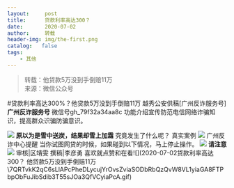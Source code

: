 ```yaml
---
layout:     post
title:      贷款利率高达300？
date:       2020-07-02
author:     转载
header-img: img/the-first.png
catalog:   false
tags:
    - 其他
---
```


<blockquote><p>转载：他贷款5万没到手倒赔11万<br>
来源：微信公众号</p></blockquote>

#贷款利率高达300%？他贷款5万没到手倒赔11万
越秀公安供稿[广州反诈服务号]
**广州反诈服务号**
微信号gh_79f32a34aa8c
功能介绍宣传防范电信网络诈骗知识，提高群众识骗防骗意识。

![]({{site.baseurl}}/postimg/U80CvqU0rQoj28lia8ADCL5AW90zEfIuXVvccckuTvwAfNpzHBuiaRG7LQyt2AE7OveqdVGuAYJ67LY7Hsla8FJw.gif)
**原以为是雪中送炭，结果却雪上加霜**
究竟发生了什么呢？
真实案例
![]({{site.baseurl}}/postimg/D7oF9oiaUZ1O6lJV4bS9JzRkPOfXc8cn985N23IJR1ibsDeJNKz4DHHf5vFwibtyYnl5qb1rTLazSPVED7wOugn6w.jpeg)
广州反诈中心提醒
当你试图网贷的时候，如果碰到以下情况，马上停止操作。
![]({{site.baseurl}}/postimg/U80CvqU0rQqny4btDbwQE0icdfLTOu9sZ4tg0rIFIf486R9Jh3XYkKYIFmjfzFuj1Bia2IyccIzGf6WYvNdofUFw.png)
**请注意**
![]({{site.baseurl}}/postimg/D7oF9oiaUZ1O6lJV4bS9JzRkPOfXc8cn9QuyKDEgRsy3WqJSEVAovIOzNM3icKFR97ttIWmlsOzU8hXtLX9Kol8w.jpeg)
审核|区靖雯
撰稿|李彦勇
喜欢就点赞和在看![](2020-07-02贷款利率高达300？
他贷款5万没到手倒赔11万\\7QRTvkK2qC6sLlAPcPheDLycujYrOvsZviaSODbRbQzQvW8VL1yiaGA8FTPbpObFuJibSdib3T55sJOa3QfVCyiaPcA.gif)
